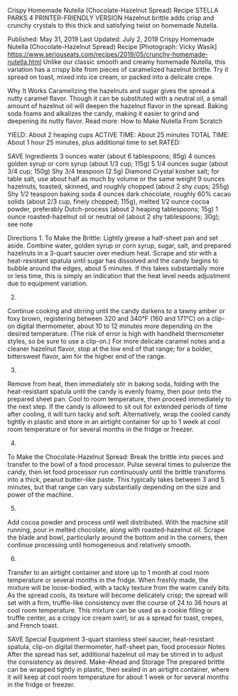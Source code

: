 Crispy Homemade Nutella (Chocolate-Hazelnut Spread) Recipe
STELLA PARKS
4     PRINTER-FRIENDLY VERSION
Hazelnut brittle adds crisp and crunchy crystals to this thick and satisfying twist on homemade Nutella.

Published: May 31, 2019 Last Updated: July 2, 2019
Crispy Homemade Nutella (Chocolate-Hazelnut Spread) Recipe
[Photograph: Vicky Wasik]
https://www.seriouseats.com/recipes/2019/05/crunchy-homemade-nutella.html
Unlike our classic smooth and creamy homemade Nutella, this variation has a crispy bite from pieces of caramelized hazelnut brittle. Try it spread on toast, mixed into ice cream, or packed into a delicate crepe.

Why It Works
Caramelizing the hazelnuts and sugar gives the spread a nutty caramel flavor.
Though it can be substituted with a neutral oil, a small amount of hazelnut oil will deepen the hazelnut flavor in the spread.
Baking soda foams and alkalizes the candy, making it easier to grind and deepening its nutty flavor.
Read more: How to Make Nutella From Scratch

YIELD:
About 2 heaping cups
ACTIVE TIME:
About 25 minutes
TOTAL TIME:
About 1 hour 25 minutes, plus additional time to set
RATED:
    
 SAVE
Ingredients
3 ounces water (about 6 tablespoons; 85g)
4 ounces golden syrup or corn syrup (about 1/3 cup; 115g)
5 1/4 ounces sugar (about 3/4 cup; 150g)
Shy 3/4 teaspoon (2.5g) Diamond Crystal kosher salt; for table salt, use about half as much by volume or the same weight
9 ounces hazelnuts, toasted, skinned, and roughly chopped (about 2 shy cups; 255g)
Shy 1/2 teaspoon baking soda
4 ounces dark chocolate, roughly 60% cacao solids (about 2/3 cup, finely chopped; 115g), melted
1/2 ounce cocoa powder, preferably Dutch-process (about 2 heaping tablespoons; 15g)
1 ounce roasted-hazelnut oil or neutral oil (about 2 shy tablespoons; 30g); see note

Directions
1.
To Make the Brittle: Lightly grease a half-sheet pan and set aside. Combine water, golden syrup or corn syrup, sugar, salt, and prepared hazelnuts in a 3-quart saucier over medium heat. Scrape and stir with a heat-resistant spatula until sugar has dissolved and the candy begins to bubble around the edges, about 5 minutes. If this takes substantially more or less time, this is simply an indication that the heat level needs adjustment due to equipment variation.

2.
Continue cooking and stirring until the candy darkens to a tawny amber or foxy brown, registering between 320 and 340°F (160 and 171°C) on a clip-on digital thermometer, about 10 to 12 minutes more depending on the desired temperature. (The risk of error is high with handheld thermometer styles, so be sure to use a clip-on.) For more delicate caramel notes and a cleaner hazelnut flavor, stop at the low end of that range; for a bolder, bittersweet flavor, aim for the higher end of the range.

3.
Remove from heat, then immediately stir in baking soda, folding with the heat-resistant spatula until the candy is evenly foamy, then pour onto the prepared sheet pan. Cool to room temperature, then proceed immediately to the next step. If the candy is allowed to sit out for extended periods of time after cooling, it will turn tacky and soft. Alternatively, wrap the cooled candy tightly in plastic and store in an airtight container for up to 1 week at cool room temperature or for several months in the fridge or freezer.

4.
To Make the Chocolate-Hazelnut Spread: Break the brittle into pieces and transfer to the bowl of a food processor. Pulse several times to pulverize the candy, then let food processor run continuously until the brittle transforms into a thick, peanut butter–like paste. This typically takes between 3 and 5 minutes, but that range can vary substantially depending on the size and power of the machine.

5.
Add cocoa powder and process until well distributed. With the machine still running, pour in melted chocolate, along with roasted-hazelnut oil. Scrape the blade and bowl, particularly around the bottom and in the corners, then continue processing until homogeneous and relatively smooth.

6.
Transfer to an airtight container and store up to 1 month at cool room temperature or several months in the fridge. When freshly made, the mixture will be loose-bodied, with a tacky texture from the warm candy bits. As the spread cools, its texture will become delicately crisp; the spread will set with a firm, truffle-like consistency over the course of 24 to 36 hours at cool room temperature. This mixture can be used as a cookie filling or truffle center, as a crispy ice cream swirl, or as a spread for toast, crepes, and French toast.

 SAVE
Special Equipment
3-quart stainless steel saucier, heat-resistant spatula, clip-on digital thermometer, half-sheet pan, food processor
Notes
After the spread has set, additional hazelnut oil may be stirred in to adjust the consistency as desired.
Make-Ahead and Storage
The prepared brittle can be wrapped tightly in plastic, then sealed in an airtight container, where it will keep at cool room temperature for about 1 week or for several months in the fridge or freezer.